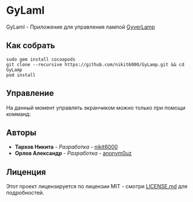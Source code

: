 # GyLaml

GyLaml - Приложение для управления лампой [GyverLamp](https://github.com/AlexGyver/GyverLamp) 

## Как собрать

```
sudo gem install cocoapods
git clone --recursive https://github.com/nikit6000/GyLamp.git && cd GyLamp
pod install
```

## Управление

На данный момент управлять экранчиком можно только при помощи комманд:


## Авторы

* **Тархов Никита** - *Разработка* - [nikit6000](https://github.com/nikit6000)
* **Орлов Александр** - *Разработка* - [anonym0uz](https://github.com/anonym0uz)

## Лиценция

Этот проект лицензируется по лицензии MIT - смотри [LICENSE.md](LICENSE) для подробностей.
